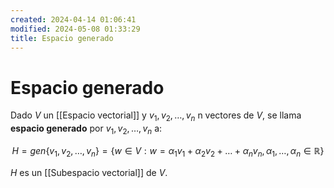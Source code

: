```yaml
---
created: 2024-04-14 01:06:41
modified: 2024-05-08 01:33:29
title: Espacio generado
---
```


# Espacio generado

Dado $V$ un [[Espacio vectorial]] y $v_1, v_2, \ldots, v_n$ n vectores de $V$, se llama **espacio generado** por $v_1, v_2, \ldots, v_n$ a: 

$$H=gen\{v_1, v_2, \ldots, v_n\} = \{w \in V: w=\alpha_1 v_1 + \alpha_2 v_2 + \ldots + \alpha_n v_n, \alpha_1,\ldots ,\alpha_n \in \mathbb{R}\}$$

$H$ es un [[Subespacio vectorial]] de $V$.
